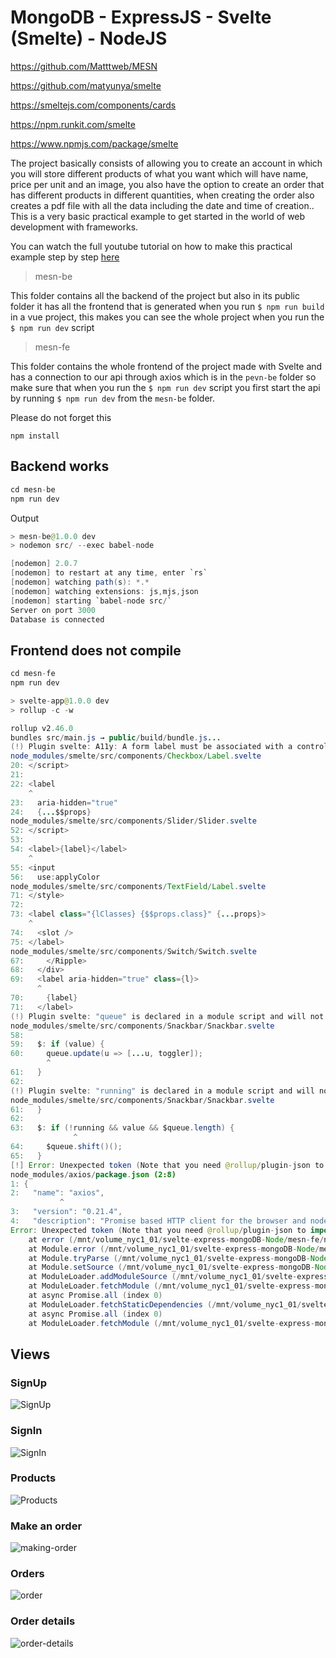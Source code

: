 # MongoDB - ExpressJS - Svelte (Smelte) - NodeJS

https://github.com/Matttweb/MESN

https://github.com/matyunya/smelte

https://smeltejs.com/components/cards

https://npm.runkit.com/smelte

https://www.npmjs.com/package/smelte

The project basically consists of allowing you to create an account in which you will store different products of what you want which will have name, price per unit and an image, you also have the option to create an order that has different products in different quantities, when creating the order also creates a pdf file with all the data including the date and time of creation.. This is a very basic practical example to get started in the world of web development with frameworks.

You can watch the full youtube tutorial on how to make this practical example step by step [here](https://www.youtube.com/playlist?list=PL3f738vgxpbgIJ_XqrDZCZde3s_d5siN5)

> mesn-be

This folder contains all the backend of the project but also in its public folder it has all the frontend that is generated when you run `$ npm run build` in a vue project, this makes you can see the whole project when you run the `$ npm run dev` script

> mesn-fe

This folder contains the whole frontend of the project made with Svelte and has a connection to our api through axios which is in the `pevn-be` folder so make sure that when you run the `$ npm run dev` script you first start the api by running `$ npm run dev` from the `mesn-be` folder.

Please do not forget this

```
npm install
```

## Backend works

```java
cd mesn-be
npm run dev
```

Output

```java
> mesn-be@1.0.0 dev
> nodemon src/ --exec babel-node

[nodemon] 2.0.7
[nodemon] to restart at any time, enter `rs`
[nodemon] watching path(s): *.*
[nodemon] watching extensions: js,mjs,json
[nodemon] starting `babel-node src/`
Server on port 3000
Database is connected
```

## Frontend does not compile

```java
cd mesn-fe
npm run dev
```

```java
> svelte-app@1.0.0 dev
> rollup -c -w

rollup v2.46.0
bundles src/main.js → public/build/bundle.js...
(!) Plugin svelte: A11y: A form label must be associated with a control.
node_modules/smelte/src/components/Checkbox/Label.svelte
20: </script>
21:
22: <label
    ^
23:   aria-hidden="true"
24:   {...$$props}
node_modules/smelte/src/components/Slider/Slider.svelte
52: </script>
53:
54: <label>{label}</label>
    ^
55: <input
56:   use:applyColor
node_modules/smelte/src/components/TextField/Label.svelte
71: </style>
72:
73: <label class="{lClasses} {$$props.class}" {...props}>
    ^
74:   <slot />
75: </label>
node_modules/smelte/src/components/Switch/Switch.svelte
67:     </Ripple>
68:   </div>
69:   <label aria-hidden="true" class={l}>
      ^
70:     {label}
71:   </label>
(!) Plugin svelte: "queue" is declared in a module script and will not be reactive
node_modules/smelte/src/components/Snackbar/Snackbar.svelte
58:
59:   $: if (value) {
60:     queue.update(u => [...u, toggler]);
        ^
61:   }
62:
(!) Plugin svelte: "running" is declared in a module script and will not be reactive
node_modules/smelte/src/components/Snackbar/Snackbar.svelte
61:   }
62:
63:   $: if (!running && value && $queue.length) {
              ^
64:     $queue.shift()();
65:   }
[!] Error: Unexpected token (Note that you need @rollup/plugin-json to import JSON files)
node_modules/axios/package.json (2:8)
1: {
2:   "name": "axios",
           ^
3:   "version": "0.21.4",
4:   "description": "Promise based HTTP client for the browser and node.js",
Error: Unexpected token (Note that you need @rollup/plugin-json to import JSON files)
    at error (/mnt/volume_nyc1_01/svelte-express-mongoDB-Node/mesn-fe/node_modules/rollup/dist/shared/rollup.js:5305:30)
    at Module.error (/mnt/volume_nyc1_01/svelte-express-mongoDB-Node/mesn-fe/node_modules/rollup/dist/shared/rollup.js:9750:16)
    at Module.tryParse (/mnt/volume_nyc1_01/svelte-express-mongoDB-Node/mesn-fe/node_modules/rollup/dist/shared/rollup.js:10156:25)
    at Module.setSource (/mnt/volume_nyc1_01/svelte-express-mongoDB-Node/mesn-fe/node_modules/rollup/dist/shared/rollup.js:10057:24)
    at ModuleLoader.addModuleSource (/mnt/volume_nyc1_01/svelte-express-mongoDB-Node/mesn-fe/node_modules/rollup/dist/shared/rollup.js:18402:20)
    at ModuleLoader.fetchModule (/mnt/volume_nyc1_01/svelte-express-mongoDB-Node/mesn-fe/node_modules/rollup/dist/shared/rollup.js:18458:9)
    at async Promise.all (index 0)
    at ModuleLoader.fetchStaticDependencies (/mnt/volume_nyc1_01/svelte-express-mongoDB-Node/mesn-fe/node_modules/rollup/dist/shared/rollup.js:18484:34)
    at async Promise.all (index 0)
    at ModuleLoader.fetchModule (/mnt/volume_nyc1_01/svelte-express-mongoDB-Node/mesn-fe/node_modules/rollup/dist/shared/rollup.js:18460:9)
```

## Views

### SignUp

![SignUp](https://user-images.githubusercontent.com/67696829/103473397-f5742f80-4d65-11eb-8df3-f8809447bc46.png)

### SignIn

![SignIn](https://user-images.githubusercontent.com/67696829/103473416-294f5500-4d66-11eb-8bea-e3280bf2c0cd.png)

### Products

![Products](https://user-images.githubusercontent.com/67696829/103473536-b0e99380-4d67-11eb-81a9-15f491a94704.png)

### Make an order

![making-order](https://user-images.githubusercontent.com/67696829/103473571-30776280-4d68-11eb-8ede-119dd2fe5589.png)

### Orders

![order](https://user-images.githubusercontent.com/67696829/103473656-fe1a3500-4d68-11eb-99e8-6062d616ab7f.png)

### Order details

![order-details](https://user-images.githubusercontent.com/67696829/103473676-3883d200-4d69-11eb-8ffe-3a536a017f51.png)
